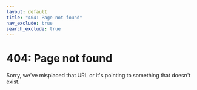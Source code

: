 ```yaml
---
layout: default
title: "404: Page not found"
nav_exclude: true
search_exclude: true
---
```


<div class="page">
  <h1 class="page-title">404: Page not found</h1>
  <p class="lead">Sorry, we've misplaced that URL or it's pointing to something that doesn't exist.</p>
</div>
